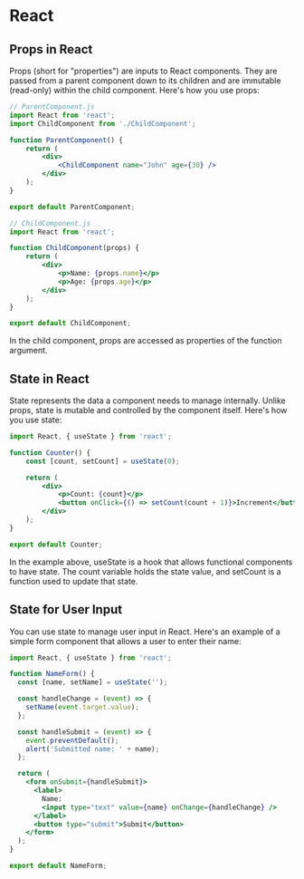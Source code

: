 # React

## Props in React

Props (short for "properties") are inputs to React components. They are passed from a parent component down to its children and are immutable (read-only) within the child component. Here's how you use props:

```jsx
// ParentComponent.js
import React from 'react';
import ChildComponent from './ChildComponent';

function ParentComponent() {
    return (
        <div>
            <ChildComponent name="John" age={30} />
        </div>
    );
}

export default ParentComponent;
```
```jsx
// ChildComponent.js
import React from 'react';

function ChildComponent(props) {
    return (
        <div>
            <p>Name: {props.name}</p>
            <p>Age: {props.age}</p>
        </div>
    );
}

export default ChildComponent;
```
In the child component, props are accessed as properties of the function argument.

## State in React

State represents the data a component needs to manage internally. Unlike props, state is mutable and controlled by the component itself. Here's how you use state:

```jsx
import React, { useState } from 'react';

function Counter() {
    const [count, setCount] = useState(0);

    return (
        <div>
            <p>Count: {count}</p>
            <button onClick={() => setCount(count + 1)}>Increment</button>
        </div>
    );
}

export default Counter;
```

In the example above, useState is a hook that allows functional components to have state. The count variable holds the state value, and setCount is a function used to update that state.

## State for User Input

You can use state to manage user input in React. Here's an example of a simple form component that allows a user to enter their name:

```jsx
import React, { useState } from 'react';

function NameForm() {
  const [name, setName] = useState('');

  const handleChange = (event) => {
    setName(event.target.value);
  };

  const handleSubmit = (event) => {
    event.preventDefault();
    alert('Submitted name: ' + name);
  };

  return (
    <form onSubmit={handleSubmit}>
      <label>
        Name:
        <input type="text" value={name} onChange={handleChange} />
      </label>
      <button type="submit">Submit</button>
    </form>
  );
}

export default NameForm;
```
